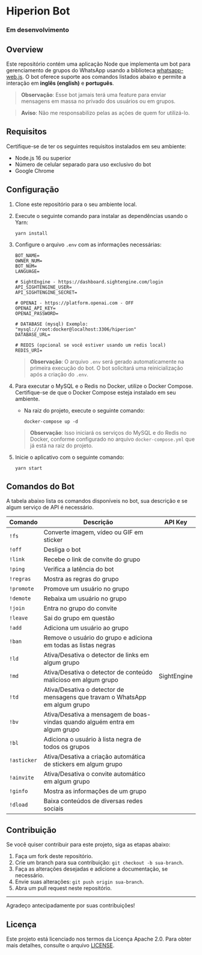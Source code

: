 # Hiperion Bot

### Em desenvolvimento

## Overview

Este repositório contém uma aplicação Node que implementa um bot para gerenciamento de grupos do WhatsApp usando a biblioteca [whatsapp-web.js](https://github.com/pedroslopez/whatsapp-web.js). O bot oferece suporte aos comandos listados abaixo e permite a interação em **inglês (english)** e **português**.

> **Observação**: Esse bot jamais terá uma feature para enviar mensagens em massa no privado dos usuários ou em grupos.

> **Aviso**: Não me responsabilizo pelas as ações de quem for utilizá-lo.

## Requisitos

Certifique-se de ter os seguintes requisitos instalados em seu ambiente:

- Node.js 16 ou superior
- Número de celular separado para uso exclusivo do bot
- Google Chrome

## Configuração

1. Clone este repositório para o seu ambiente local.
2. Execute o seguinte comando para instalar as dependências usando o Yarn:

   ```shell
   yarn install
   ```

3. Configure o arquivo `.env` com as informações necessárias:

   ```plaintext
   BOT_NAME=
   OWNER_NUM=
   BOT_NUM=
   LANGUAGE=

   # SightEngine - https://dashboard.sightengine.com/login
   API_SIGHTENGINE_USER=
   API_SIGHTENGINE_SECRET=

   # OPENAI - https://platform.openai.com - OFF
   OPENAI_API_KEY=
   OPENAI_PASSWORD=

   # DATABASE (mysql) Exemplo: "mysql://root:docker@localhost:3306/hiperion"
   DATABASE_URL=

   # REDIS (opcional se você estiver usando um redis local)
   REDIS_URI=
   ```

   > **Observação**: O arquivo `.env` será gerado automaticamente na primeira execução do bot. O bot solicitará uma reinicialização após a criação do `.env`.

4. Para executar o MySQL e o Redis no Docker, utilize o Docker Compose. Certifique-se de que o Docker Compose esteja instalado em seu ambiente.

   - Na raiz do projeto, execute o seguinte comando:

     ```shell
     docker-compose up -d
     ```

   > **Observação**: Isso iniciará os serviços do MySQL e do Redis no Docker, conforme configurado no arquivo `docker-compose.yml` que já está na raiz do projeto.

5. Inicie o aplicativo com o seguinte comando:

   ```shell
   yarn start
   ```

## Comandos do Bot

A tabela abaixo lista os comandos disponíveis no bot, sua descrição e se algum serviço de API é necessário.

| Comando     | Descrição                                                                   | API Key     |
| ----------- | --------------------------------------------------------------------------- | ----------- |
| `!fs`       | Converte imagem, vídeo ou GIF em sticker                                    |             |
| `!off`      | Desliga o bot                                                               |             |
| `!link`     | Recebe o link de convite do grupo                                           |             |
| `!ping`     | Verifica a latência do bot                                                  |             |
| `!regras`   | Mostra as regras do grupo                                                   |             |
| `!promote`  | Promove um usuário no grupo                                                 |             |
| `!demote`   | Rebaixa um usuário no grupo                                                 |             |
| `!join`     | Entra no grupo do convite                                                   |             |
| `!leave`    | Sai do grupo em questão                                                     |             |
| `!add`      | Adiciona um usuário ao grupo                                                |             |
| `!ban`      | Remove o usuário do grupo e adiciona em todas as listas negras              |             |
| `!ld`       | Ativa/Desativa o detector de links em algum grupo                           |             |
| `!md`       | Ativa/Desativa o detector de conteúdo malicioso em algum grupo              | SightEngine |
| `!td`       | Ativa/Desativa o detector de mensagens que travam o WhatsApp em algum grupo |             |
| `!bv`       | Ativa/Desativa a mensagem de boas-vindas quando alguém entra em algum grupo |             |
| `!bl`       | Adiciona o usuário à lista negra de todos os grupos                         |             |
| `!asticker` | Ativa/Desativa a criação automática de stickers em algum grupo              |             |
| `!ainvite`  | Ativa/Desativa o convite automático em algum grupo                          |             |
| `!ginfo`    | Mostra as informações de um grupo                                           |             |
| `!dload`    | Baixa conteúdos de diversas redes sociais                                   |             |

## Contribuição

Se você quiser contribuir para este projeto, siga as etapas abaixo:

1. Faça um fork deste repositório.
2. Crie um branch para sua contribuição: `git checkout -b sua-branch`.
3. Faça as alterações desejadas e adicione a documentação, se necessário.
4. Envie suas alterações: `git push origin sua-branch`.
5. Abra um pull request neste repositório.

---

Agradeço antecipadamente por suas contribuições!

## Licença

Este projeto está licenciado nos termos da Licença Apache 2.0. Para obter mais detalhes, consulte o arquivo [LICENSE](./LICENSE).
